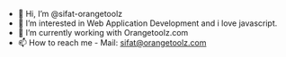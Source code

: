 - 👋 Hi, I’m @sifat-orangetoolz
- 👀 I’m interested in Web Application Development and i love javascript.
- 🌱 I’m currently working with Orangetoolz.com 
- 📫 How to reach me - Mail: sifat@orangetoolz.com

<!---
sifat-orangetoolz/sifat-orangetoolz is a ✨ special ✨ repository because its `README.md` (this file) appears on your GitHub profile.
You can click the Preview link to take a look at your changes.
--->
